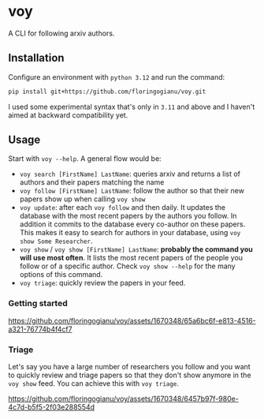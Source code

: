 # voy

A CLI for following arxiv authors.

## Installation

Configure an environment with `python 3.12` and run the command:

```sh
pip install git+https://github.com/floringogianu/voy.git
```

I used some experimental syntax that's only in `3.11` and above and I haven't aimed at backward compatibility yet.

## Usage

Start with `voy --help`. A general flow would be:
- `voy search [FirstName] LastName`: queries arxiv and returns a list of authors and their papers matching the name
- `voy follow [FirstName] LastName`: follow the author so that their new papers show up when calling `voy show`
- `voy update`: after each `voy follow` and then daily. It updates the database with the most recent papers by the authors you follow.
In addition it commits to the database every co-author on these papers.
This makes it easy to search for authors in your database, using `voy show Some Researcher`.
- `voy show` / `voy show [FirstName] LastName`: **probably the command you will use most often**. It lists the most recent papers of
the people you follow or of a specific author. Check `voy show --help` for the many options of this command.
- `voy triage`: quickly review the papers in your feed.

### Getting started

https://github.com/floringogianu/voy/assets/1670348/65a6bc6f-e813-4516-a321-76774b4f4cf7

### Triage

Let's say you have a large number of researchers you follow and you want to quickly review and triage papers so that they don't show anymore in the `voy show` feed.
You can achieve this with `voy triage`.

https://github.com/floringogianu/voy/assets/1670348/6457b97f-980e-4c7d-b5f5-2f03e288554d

